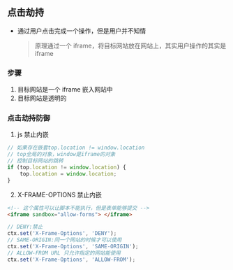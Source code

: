 ## 点击劫持

- 通过用户点击完成一个操作，但是用户并不知情
  > 原理通过一个 iframe，将目标网站放在网站上，其实用户操作的其实是 iframe

### 步骤

1. 目标网站是一个 iframe 嵌入网站中
2. 目标网站是透明的

### 点击劫持防御

1. js 禁止内嵌

```js
// 如果存在嵌套top.location != window.location
// top全局的对象，window是iframe的对象
// 控制目标网站的跳转
if (top.location != window.location) {
	top.location = window.location;
}
```

2. X-FRAME-OPTIONS 禁止内嵌

```html
<!-- 这个属性可以让脚本不能执行，但是表单能够提交 -->
<iframe sandbox="allow-forms"> </iframe>
```

```js
// DENY:禁止
ctx.set('X-Frame-Options', 'DENY');
// SAME-ORIGIN:同一个网站的时候才可以使用
ctx.set('X-Frame-Options', 'SAME-ORIGIN');
// ALLOW-FROM URL 只允许指定的网站能使用
ctx.set('X-Frame-Options', 'ALLOW-FROM');
```
